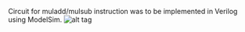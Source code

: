 Circuit for muladd/mulsub instruction was to be implemented in Verilog using ModelSim.
![alt tag](http://i.imgur.com/76rhuW5.png)